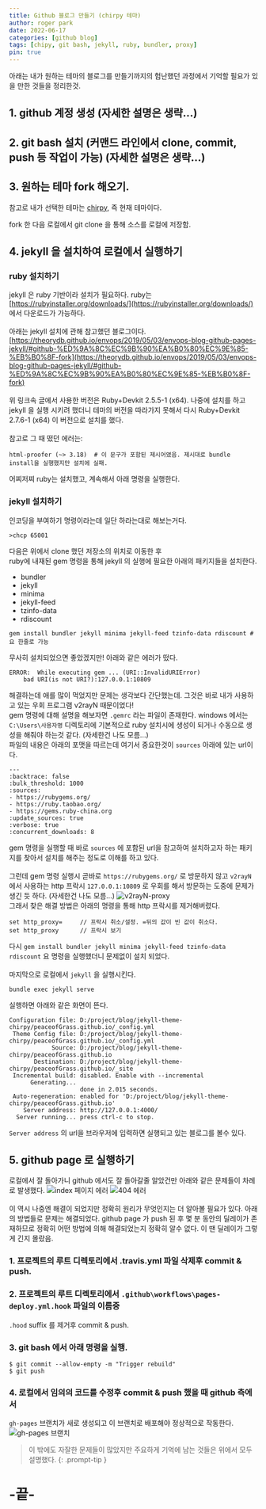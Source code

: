 ```yaml
---
title: Github 블로그 만들기 (chirpy 테마)
author: roger park
date: 2022-06-17
categories: [github blog]
tags: [chipy, git bash, jekyll, ruby, bundler, proxy]
pin: true
---
```


아래는 내가 원하는 테마의 블로그를 만들기까지의 험난했던 과정에서 기억할 필요가 있을 만한 것들을 정리한것.

## 1. github 계정 생성 (자세한 설명은 생략...)
## 2. git bash 설치 (커맨드 라인에서 clone, commit, push 등 작업이 가능) (자세한 설명은 생략...)
## 3. 원하는 테마 fork 해오기.
참고로 내가 선택한 테마는 [chirpy](http://jekyllthemes.org/themes/jekyll-theme-chirpy/), 즉 현재 테마이다.
<!-- ![chirpy 이미지](https://cdn.jsdelivr.net/gh/cotes2020/chirpy-images/commons/devices-mockup.png). -->
fork 한 다음 로컬에서 git clone 을 통해 소스를 로컬에 저장함.

## 4. jekyll 을 설치하여 로컬에서 실행하기
### ruby 설치하기
jekyll 은 ruby 기반이라 설치가 필요하다.
ruby는 [https://rubyinstaller.org/downloads/](https://rubyinstaller.org/downloads/) 에서 다운로드가 가능하다.
<br />
<br />
아래는 jekyll 설치에 관해 참고했던 블로그이다.
[https://theorydb.github.io/envops/2019/05/03/envops-blog-github-pages-jekyll/#github-%ED%9A%8C%EC%9B%90%EA%B0%80%EC%9E%85-%EB%B0%8F-fork](https://theorydb.github.io/envops/2019/05/03/envops-blog-github-pages-jekyll/#github-%ED%9A%8C%EC%9B%90%EA%B0%80%EC%9E%85-%EB%B0%8F-fork)
<br />
<br />
위 링크속 글에서 사용한 버전은 Ruby+Devkit 2.5.5-1 (x64). 나중에 설치를 하고 jekyll 을 실행 시키려 했더니
테마의 버전을 따라가지 못해서 다시  Ruby+Devkit 2.7.6-1 (x64) 이 버전으로 설치를 했다.
<br />
<br />
참고로 그 때 떴던 에러는:
```
html-proofer (~> 3.18)  # 이 문구가 포함된 제시어였음. 제시대로 bundle install을 실행했지만 설치에 실패.
```
어찌저찌 ruby는 설치했고, 계속해서 아래 명령을 실행한다.<br />

### jekyll 설치하기

인코딩을 부여하기 명령이라는데 일단 하라는대로 해보는거다.
```
>chcp 65001
```
다음은 위에서 clone 했던 저장소의 위치로 이동한 후 <br />
ruby에 내재된 gem 명령을 통해 jekyll 의 실행에 필요한 아래의 패키지들을 설치한다.
- bundler
- jekyll
- minima
- jekyll-feed
- tzinfo-data
- rdiscount

```
gem install bundler jekyll minima jekyll-feed tzinfo-data rdiscount # 요 한줄로 가능
```

무사히 설치되었으면 좋았겠지만! 아래와 같은 에러가 떴다.
```
ERROR:  While executing gem ... (URI::InvalidURIError)
    bad URI(is not URI?):127.0.0.1:10809
```
해결하는데 애를 많이 먹었지만 문제는 생각보다 간단했는데.
그것은 바로 내가 사용하고 있는 우회 프로그램 v2rayN 때문이었다!
<br />
gem 명령에 대해 설명을 해보자면 `.gemrc` 라는 파일이 존재한다.
windows 에서는 `C:\Users\사용자명` 디렉토리에 기본적으로 ruby 설치시에
생성이 되거나 수동으로 생성을 해줘야 하는것 같다. (자세한건 나도 모름...)
<br />
파일의 내용은 아래의 포맷을 따르는데 여기서 중요한것이 `sources` 아래에 있는 url이다.
```
---
:backtrace: false
:bulk_threshold: 1000
:sources:
- https://rubygems.org/
- https://ruby.taobao.org/
- https://gems.ruby-china.org
:update_sources: true
:verbose: true
:concurrent_downloads: 8
```

gem 명령을 실행할 때 바로 `sources` 에 포함된 url을 참고하여
설치하고자 하는 패키지를 찾아서 설치를 해주는 정도로 이해를 하고 있다.
<br />
<br />
그런데 gem 명령 실행시 곧바로 `https://rubygems.org/` 로 방문하지
않고 `v2rayN` 에서 사용하는 http 프락시 `127.0.0.1:10809` 로 우회를
해서 방문하는 도중에 문제가 생긴 듯 하다. (자세한건 나도 모름...)
![v2rayN-proxy]({{site.url}}/assets/img/blog/v2ray_http.PNG)
<br />
그래서 찾은 해결 방법은 아래의 명령을 통해 http 프락시를 제거해버렸다.
```
set http_proxy=     // 프락시 취소/설정. =뒤의 값이 빈 값이 취소다.
set http_proxy      // 프락시 보기
```
다시 `gem install bundler jekyll minima jekyll-feed tzinfo-data rdiscount`
요 명령을 실행했더니 문제없이 설치 되었다.
<br>
<br>
마지막으로 로컬에서 `jekyll` 을 실행시킨다.
```
bundle exec jekyll serve
```

실행하면 아래와 같은 화면이 뜬다.
```
Configuration file: D:/project/blog/jekyll-theme-chirpy/peaceofGrass.github.io/_config.yml
 Theme Config file: D:/project/blog/jekyll-theme-chirpy/peaceofGrass.github.io/_config.yml
            Source: D:/project/blog/jekyll-theme-chirpy/peaceofGrass.github.io
       Destination: D:/project/blog/jekyll-theme-chirpy/peaceofGrass.github.io/_site
 Incremental build: disabled. Enable with --incremental
      Generating...
                    done in 2.015 seconds.
 Auto-regeneration: enabled for 'D:/project/blog/jekyll-theme-chirpy/peaceofGrass.github.io'
    Server address: http://127.0.0.1:4000/
  Server running... press ctrl-c to stop.
```
`Server address` 의 url을 브라우저에 입력하면 실행되고 있는 블로그를 볼수 있다.

## 5. github page 로 실행하기
로컬에서 잘 돌아가니 github 에서도 잘 돌아갈줄 알았건만
아래와 같은 문제들이 차례로 발생했다.
![index 페이지 에러](https://user-images.githubusercontent.com/41880719/169641692-32a1f04e-06ce-4acf-b492-6b95cd015979.png)
![404 에러](https://aws1.discourse-cdn.com/github/optimized/2X/8/83de8937fa5bfacb4122979ad6903c94361eacc5_2_1035x580.png)
<br>
<br>
이 역시 나중엔 해결이 되었지만 정확히 원리가 무엇인지는 더 알아볼 필요가 있다.
아래의 방법들로 문제는 해결되었다. github page 가 push 된 후 몇 분 동안의
딜레이가 존재하므로 정확히 어떤 방법에 의해 해결되었는지 정확히 알수 없다.
이 땐 딜레이가 그렇게 긴지 몰랐음.

### 1. 프로젝트의 루트 디렉토리에서 .travis.yml 파일 삭제후 commit & push.
### 2. 프로젝트의 루트 디렉토리에서 `.github\workflows\pages-deploy.yml.hook` 파일의 이름중
`.hood` suffix 를 제거후 commit & push.
### 3. git bash 에서 아래 명령을 실행.
```
$ git commit --allow-empty -m "Trigger rebuild"
$ git push
```
### 4. 로컬에서 임의의 코드를 수정후 commit & push 했을 때 github 측에서
`gh-pages` 브랜치가 새로 생성되고 이 브랜치로 배포해야 정상적으로 작동한다.
![gh-pages 브랜치]({{site.url}}/assets/img/blog/gh-pages-branch.PNG)

> 이 밖에도 자잘한 문제들이 많았지만 주요하게 기억에 남는 것들은 위에서 모두 설명했다.
{: .prompt-tip }

# -끝-
